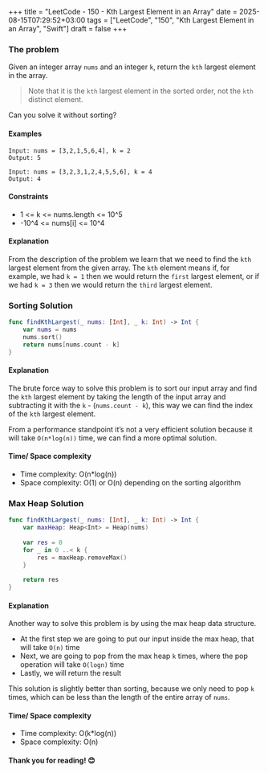 +++
title = "LeetCode - 150 - Kth Largest Element in an Array"
date = 2025-08-15T07:29:52+03:00
tags = ["LeetCode", "150", "Kth Largest Element in an Array", "Swift"]
draft = false
+++

### The problem

Given an integer array `nums` and an integer `k`, return the `kth` largest element in the array.

> Note that it is the `kth` largest element in the sorted order, not the `kth` distinct element.

Can you solve it without sorting?

#### Examples

```
Input: nums = [3,2,1,5,6,4], k = 2
Output: 5
```

```
Input: nums = [3,2,3,1,2,4,5,5,6], k = 4
Output: 4
```

#### Constraints

* 1 <= k <= nums.length <= 10^5
* -10^4 <= nums\[i] <= 10^4

#### Explanation

From the description of the problem we learn that we need to find the `kth` largest element from the given array. The `kth` element means if, for example, we had `k = 1` then we would return the `first` largest element, or if we had `k = 3` then we would return the `third` largest element.

### Sorting Solution

```swift
func findKthLargest(_ nums: [Int], _ k: Int) -> Int {
    var nums = nums
    nums.sort()
    return nums[nums.count - k]
}
```

#### Explanation

The brute force way to solve this problem is to sort our input array and find the `kth` largest element by taking the length of the input array and subtracting it with the `k` - (`nums.count - k`), this way we can find the index of the `kth` largest element.

From a performance standpoint it’s not a very efficient solution because it will take `O(n*log(n))` time, we can find a more optimal solution.

#### Time/ Space complexity

* Time complexity: O(n\*log(n))
* Space complexity: O(1) or O(n) depending on the sorting algorithm

### Max Heap Solution  

```swift
func findKthLargest(_ nums: [Int], _ k: Int) -> Int {
    var maxHeap: Heap<Int> = Heap(nums)
    
    var res = 0
    for _ in 0 ..< k {
        res = maxHeap.removeMax()
    }
    
    return res
}
```

#### Explanation

Another way to solve this problem is by using the max heap data structure.

* At the first step we are going to put our input inside the max heap, that will take `O(n)` time
* Next, we are going to pop from the max heap `k` times, where the pop operation will take `O(logn)` time
* Lastly, we will return the result
  
This solution is slightly better than sorting, because we only need to pop `k` times, which can be less than the length of the entire array of `nums`.

#### Time/ Space complexity

* Time complexity: O(k\*log(n))
* Space complexity: O(n)

#### Thank you for reading! 😊
